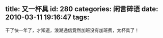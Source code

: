 title: 又一杯具
id: 280
categories: 闲言碎语
date: 2010-03-11 19:16:47
tags:
---

干了快一年了，才知道，浪潮通信竟然加班没有加班费，太杯具了！
